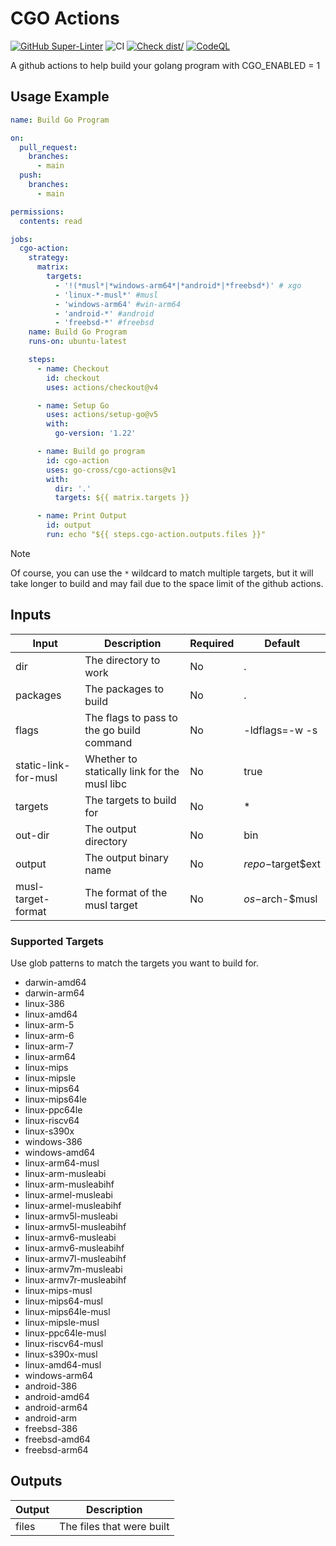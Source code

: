 # CGO Actions

[![GitHub Super-Linter](https://github.com/go-cross/cgo-actions/actions/workflows/linter.yml/badge.svg)](https://github.com/super-linter/super-linter)
![CI](https://github.com/go-cross/cgo-actions/actions/workflows/test-actions.yml/badge.svg)
[![Check dist/](https://github.com/go-cross/cgo-actions/actions/workflows/check-dist.yml/badge.svg)](https://github.com/go-cross/cgo-actions/actions/workflows/check-dist.yml)
[![CodeQL](https://github.com/go-cross/cgo-actions/actions/workflows/codeql-analysis.yml/badge.svg)](https://github.com/go-cross/cgo-actions/actions/workflows/codeql-analysis.yml)

A github actions to help build your golang program with CGO_ENABLED = 1

## Usage Example

```yaml
name: Build Go Program

on:
  pull_request:
    branches:
      - main
  push:
    branches:
      - main

permissions:
  contents: read

jobs:
  cgo-action:
    strategy:
      matrix:
        targets:
          - '!(*musl*|*windows-arm64*|*android*|*freebsd*)' # xgo
          - 'linux-*-musl*' #musl
          - 'windows-arm64' #win-arm64
          - 'android-*' #android
          - 'freebsd-*' #freebsd
    name: Build Go Program
    runs-on: ubuntu-latest

    steps:
      - name: Checkout
        id: checkout
        uses: actions/checkout@v4

      - name: Setup Go
        uses: actions/setup-go@v5
        with:
          go-version: '1.22'

      - name: Build go program
        id: cgo-action
        uses: go-cross/cgo-actions@v1
        with:
          dir: '.'
          targets: ${{ matrix.targets }}

      - name: Print Output
        id: output
        run: echo "${{ steps.cgo-action.outputs.files }}"
```

> [!NOTE]
>
> Of course, you can use the `*` wildcard to match multiple targets, but it will
> take longer to build and may fail due to the space limit of the github
> actions.

## Inputs

| Input                | Description                                  | Required | Default           |
| -------------------- | -------------------------------------------- | -------- | ----------------- |
| dir                  | The directory to work                        | No       | .                 |
| packages             | The packages to build                        | No       | .                 |
| flags                | The flags to pass to the go build command    | No       | -ldflags=-w -s    |
| static-link-for-musl | Whether to statically link for the musl libc | No       | true              |
| targets              | The targets to build for                     | No       | \*                |
| out-dir              | The output directory                         | No       | bin               |
| output               | The output binary name                       | No       | $repo-$target$ext |
| musl-target-format   | The format of the musl target                | No       | $os-$arch-$musl   |

### Supported Targets

Use glob patterns to match the targets you want to build for.

- darwin-amd64
- darwin-arm64
- linux-386
- linux-amd64
- linux-arm-5
- linux-arm-6
- linux-arm-7
- linux-arm64
- linux-mips
- linux-mipsle
- linux-mips64
- linux-mips64le
- linux-ppc64le
- linux-riscv64
- linux-s390x
- windows-386
- windows-amd64
- linux-arm64-musl
- linux-arm-musleabi
- linux-arm-musleabihf
- linux-armel-musleabi
- linux-armel-musleabihf
- linux-armv5l-musleabi
- linux-armv5l-musleabihf
- linux-armv6-musleabi
- linux-armv6-musleabihf
- linux-armv7l-musleabihf
- linux-armv7m-musleabi
- linux-armv7r-musleabihf
- linux-mips-musl
- linux-mips64-musl
- linux-mips64le-musl
- linux-mipsle-musl
- linux-ppc64le-musl
- linux-riscv64-musl
- linux-s390x-musl
- linux-amd64-musl
- windows-arm64
- android-386
- android-amd64
- android-arm64
- android-arm
- freebsd-386
- freebsd-amd64
- freebsd-arm64

## Outputs

| Output | Description               |
| ------ | ------------------------- |
| files  | The files that were built |
